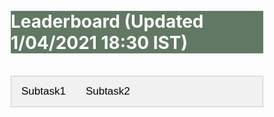 <style>
* {
  box-sizing: border-box;
}

.row {
  margin-left:-5px;
  margin-right:-5px;
}
  
.column {
  float: left;
  width: 50%;
  padding: 5px;
}

/* Clearfix (clear floats) */
.row::after {
  content: "";
  clear: both;
  display: table;
}

.vl {
  border-left: 6px solid green;
  height: 500px;
}


<style>
body {font-family: Arial;}

/* Style the tab */
.tab {
  overflow: hidden;
  border: 1px solid #ccc;
  background-color: #f1f1f1;
}

/* Style the buttons inside the tab */
.tab button {
  background-color: inherit;
  float: left;
  border: none;
  outline: none;
  cursor: pointer;
  padding: 14px 16px;
  transition: 0.3s;
  font-size: 17px;
}

/* Change background color of buttons on hover */
.tab button:hover {
  background-color: #ddd;
}

/* Create an active/current tablink class */
.tab button.active {
  background-color: #ccc;
}

/* Style the tab content */
.tabcontent {
  display: none;
  padding: 6px 12px;
  border: 1px solid #ccc;
  border-top: none;
}
.tabcontent2 {
  display: none;
  padding: 6px 12px;
  border: 1px solid #ccc;
  border-top: none;
}
</style>


</style>


<br>
<br>
<div class="widewrapper pagetitle">
  <div class="container" style="background-color:#617863">
    <h1 style="color:white;">Leaderboard (Updated 1/04/2021 18:30 IST)</h1>
  </div>
</div>

<br>

<div class="tab">
  <button class="tablinks" onclick="openCity(event, 'subtask1')">Subtask1</button>
  <button class="tablinks" onclick="openCity(event, 'subtask2')">Subtask2</button>
</div>

<div id="subtask1" class="tabcontent">
<h3>Subtask1</h3>

<div class="tab">
  <button class="tablinks2" onclick="openCity2(event, 'subtask1_l1')">Leaderboard 1</button>
  <button class="tablinks2" onclick="openCity2(event, 'subtask1_l2')">Leaderboard 2</button>
</div>

<div id="subtask1_l1" class="tabcontent2">
<p style="font-size:16.5px;">Leaderboard1 for Subtask1 is based on evaluation on all the blind test samples (both channel matched and mismatched conditions during data collection between blind test and non-blind test). The best submission (out of the 5) of every team is considered. Ranks are calculated on the basis of Average WER.</p>

<table style="font-size:16.5px;" id="tablePreview" class="table table-striped table-sm">
  
  <!--Table head-->
  <!--Table body-->
  <tbody>
    <tr>
      <th>#</th>
      <th>Team Name</th>
      <th>Hindi (% WER)</th>
      <th>Marathi (% WER)</th>
      <th>Oriya (% WER)</th>
      <th>Tamil (% WER)</th>
      <th>Telugu (% WER)</th>
      <th>Gujarati (% WER)</th>
      <th>Average (% WER)</th>
    </tr>
    <tr>
      <td>1</td>
      <td>EthereumMiner</td>
      <td>17.54</td>
      <td>20.15</td>
      <td>19.99</td>
      <td>28.52</td>
      <td>26.08</td>
      <td>20.11</td>
      <td>22.06</td>
    </tr>
    <tr>
      <td>2</td>
      <td>Uniphore</td>
      <td>24.35</td>
      <td>18.58</td>
      <td>28.67</td>
      <td>18.58</td>
      <td>29.26</td>
      <td>23.48</td>
      <td>23.82</td>
    </tr>
    <tr>
      <td>3</td>
      <td>Ekstep</td>
      <td>12.24</td>
      <td>39.74</td>
      <td>27.1</td>
      <td>27.2</td>
      <td>22.43</td>
      <td>30.65</td>
      <td>26.56</td>
    </tr>
    <tr>
      <td>4</td>
      <td>JHU-CLSP</td>
      <td>25.93</td>
      <td>28.45</td>
      <td>33.73</td>
      <td>31.99</td>
      <td>28.69</td>
      <td>23.97</td>
      <td>28.79</td>
    </tr>
    <tr>
      <td>5</td>
      <td>TCS-SpeechNLP</td>
      <td>19.8</td>
      <td>37.09</td>
      <td>35.33</td>
      <td>26.49</td>
      <td>27.06</td>
      <td>28.75</td>
      <td>29.09</td>
    </tr>
    <tr>
      <td>6</td>
      <td>TUTU</td>
      <td>21.27</td>
      <td>28.19</td>
      <td>34.19</td>
      <td>32.89</td>
      <td>35.8</td>
      <td>25.44</td>
      <td>29.63</td>
    </tr>
    <tr>
      <td>7</td>
      <td>Bytedance-SA</td>
      <td>29.14</td>
      <td>35.38</td>
      <td>26.64</td>
      <td>34.13</td>
      <td>31.77</td>
      <td>23.42</td>
      <td>30.08</td>
    </tr>
    <tr>
      <td>8</td>
      <td>IIITHSPL</td>
      <td>31.11</td>
      <td>33.8</td>
      <td>37.19</td>
      <td>35.03</td>
      <td>17.0</td>
      <td>26.94</td>
      <td>30.18</td>
    </tr>
    <tr>
      <td>9</td>
      <td>Lottery</td>
      <td>19.81</td>
      <td>58.84</td>
      <td>20.61</td>
      <td>30.87</td>
      <td>28.36</td>
      <td>23.25</td>
      <td>30.29</td>
    </tr>
    <tr>
      <td>10</td>
      <td>Bhavik Vachhani</td>
      <td>27.78</td>
      <td>33.05</td>
      <td>34.57</td>
      <td>33.01</td>
      <td>30.08</td>
      <td>28.22</td>
      <td>31.12</td>
    </tr>
    <tr>
      <td>11</td>
      <td>Dialpad</td>
      <td>21.49</td>
      <td>46.41</td>
      <td>32.13</td>
      <td>28.6</td>
      <td>28.03</td>
      <td>34.57</td>
      <td>31.87</td>
    </tr>
    <tr style="background-color:#d3c7f0">
      <td>12</td>
      <td>Baseline</td>
      <td>37.2</td>
      <td>29.04</td>
      <td>38.46</td>
      <td>34.09</td>
      <td>31.44</td>
      <td>26.15</td>
      <td>32.73</td>
    </tr>
    <tr>
      <td>13</td>
      <td>Jio Speech</td>
      <td>35.53</td>
      <td>36.33</td>
      <td>38.55</td>
      <td>33.69</td>
      <td>31.14</td>
      <td>24.79</td>
      <td>33.34</td>
    </tr>
    <tr>
      <td>14</td>
      <td>Nuronics</td>
      <td>38.02</td>
      <td>39.12</td>
      <td>48.4</td>
      <td>34.89</td>
      <td>33.11</td>
      <td>29.68</td>
      <td>37.23</td>
    </tr>
    <tr>
      <td>15</td>
      <td>SRI-B</td>
      <td>32.47</td>
      <td>76.27</td>
      <td>47.72</td>
      <td>27.97</td>
      <td>29.13</td>
      <td>30.17</td>
      <td>40.62</td>
    </tr>
    <tr>
      <td>16</td>
      <td>IITM-SMT-Lab</td>
      <td>17.8</td>
      <td>111.78</td>
      <td>32.21</td>
      <td>27.12</td>
      <td>28.11</td>
      <td>29.8</td>
      <td>41.14</td>
    </tr>
    <tr>
      <td>17</td>
      <td>Dheeyantra</td>
      <td>36.88</td>
      <td>42.7</td>
      <td>40.31</td>
      <td>64.02</td>
      <td>40.62</td>
      <td>33.6</td>
      <td>43.02</td>
    </tr>
    <tr>
      <td>18</td>
      <td>HAL101</td>
      <td>20.74</td>
      <td>96.75</td>
      <td>36.07</td>
      <td>37.95</td>
      <td>34.79</td>
      <td>34.08</td>
      <td>43.4</td>
    </tr>
    <tr>
      <td>19</td>
      <td>INDIGO-IITG</td>
      <td>62.26</td>
      <td>109.09</td>
      <td>51.44</td>
      <td>117.88</td>
      <td>119.72</td>
      <td>102.9</td>
      <td>93.88</td>
    </tr>
  </tbody>
</table>
</div>
<div id="subtask1_l2" class="tabcontent2">

<p style="font-size:16.5px;">Leaderboard 2 for Subtask1 has 5 languages (all except Marathi) and their average. Leaderboard 2 is based on evaluation of the audio files belonging to all languages except Marathi. The best submission (out of the 5) of every team is considered. The ranks are calculated on the basis of average WER.</p>


<table style="font-size:16.5px;" id="tablePreview" class="table table-striped table-sm">
  
  <!--Table head-->
  <!--Table body-->
  <tbody>
    <tr>
      <th>#</th>
      <th>Team Name</th>
      <th>Hindi (% WER)</th>
      <th>Oriya (% WER)</th>
      <th>Tamil (% WER)</th>
      <th>Telugu (% WER)</th>
      <th>Gujarati (% WER)</th>
      <th>Average (% WER)</th>
    </tr>
    <tr>
      <td>1</td>
      <td>EthereumMiner</td>
      <td>17.54</td>
      <td>19.99</td>
      <td>28.52</td>
      <td>26.08</td>
      <td>20.11</td>
      <td>22.45</td>
    </tr>
    <tr>
      <td>2</td>
      <td>Ekstep</td>
      <td>12.24</td>
      <td>27.1</td>
      <td>27.2</td>
      <td>22.43</td>
      <td>30.65</td>
      <td>23.92</td>
    </tr>
    <tr>
      <td>3</td>
      <td>Lottery</td>
      <td>19.81</td>
      <td>20.61</td>
      <td>30.87</td>
      <td>28.36</td>
      <td>23.25</td>
      <td>24.58</td>
    </tr>
    <tr>
      <td>4</td>
      <td>Uniphore</td>
      <td>24.35</td>
      <td>28.67</td>
      <td>18.58</td>
      <td>29.26</td>
      <td>23.48</td>
      <td>24.87</td>
    </tr>
    <tr>
      <td>5</td>
      <td>IITM-SMT-Lab</td>
      <td>17.8</td>
      <td>32.21</td>
      <td>27.12</td>
      <td>28.11</td>
      <td>29.8</td>
      <td>27.01</td>
    </tr>
    <tr>
      <td>6</td>
      <td>TCS-SpeechNLP</td>
      <td>19.8</td>
      <td>35.21</td>
      <td>26.49</td>
      <td>27.06</td>
      <td>28.75</td>
      <td>27.46</td>
    </tr>
    <tr>
      <td>7</td>
      <td>Bytedance-SA</td>
      <td>27.63</td>
      <td>27.45</td>
      <td>33.8</td>
      <td>31.78</td>
      <td>23.11</td>
      <td>28.75</td>
    </tr>
    <tr>
      <td>8</td>
      <td>JHU-CLSP</td>
      <td>25.93</td>
      <td>33.73</td>
      <td>31.99</td>
      <td>28.69</td>
      <td>23.97</td>
      <td>28.86</td>
    </tr>
    <tr>
      <td>9</td>
      <td>Dialpad</td>
      <td>21.49</td>
      <td>32.13</td>
      <td>28.6</td>
      <td>28.03</td>
      <td>34.57</td>
      <td>28.96</td>
    </tr>
    <tr>
      <td>10</td>
      <td>TUTU</td>
      <td>26.68</td>
      <td>36.16</td>
      <td>27.7</td>
      <td>30.25</td>
      <td>25.32</td>
      <td>29.22</td>
    </tr>
    <tr>
      <td>10</td>
      <td>IIITHSPL</td>
      <td>31.11</td>
      <td>37.19</td>
      <td>35.03</td>
      <td>17.0</td>
      <td>26.94</td>
      <td>29.45</td>
    </tr>
    <tr>
      <td>11</td>
      <td>Bhavik Vachhani</td>
      <td>27.78</td>
      <td>34.57</td>
      <td>33.01</td>
      <td>30.08</td>
      <td>28.22</td>
      <td>30.73</td>
    </tr>
    <tr>
      <td>12</td>
      <td>HAL101</td>
      <td>21.42</td>
      <td>34.66</td>
      <td>37.92</td>
      <td>33.92</td>
      <td>34.37</td>
      <td>32.46</td>
    </tr>
    <tr>
      <td>14</td>
      <td>Jio Speech</td>
      <td>35.53</td>
      <td>38.55</td>
      <td>33.69</td>
      <td>31.14</td>
      <td>24.79</td>
      <td>32.74</td>
    </tr>
    <tr style="background-color:#d3c7f0">
      <td>15</td>
      <td>Baseline</td>
      <td>37.2</td>
      <td>38.46</td>
      <td>34.09</td>
      <td>31.44</td>
      <td>26.15</td>
      <td>33.47</td>
    </tr>
    <tr>
      <td>16</td>
      <td>SRI-B</td>
      <td>32.47</td>
      <td>47.72</td>
      <td>27.97</td>
      <td>29.13</td>
      <td>30.17</td>
      <td>33.49</td>
    </tr>
    <tr>
      <td>17</td>
      <td>Nuronics</td>
      <td>38.02</td>
      <td>48.4</td>
      <td>34.89</td>
      <td>33.11</td>
      <td>29.68</td>
      <td>36.82</td>
    </tr>
    <tr>
      <td>18</td>
      <td>Dheeyantra</td>
      <td>36.88</td>
      <td>40.31</td>
      <td>64.02</td>
      <td>40.62</td>
      <td>33.6</td>
      <td>43.09</td>
    </tr>
    <tr>
      <td>19</td>
      <td>INDIGO-IITG</td>
      <td>62.26</td>
      <td>51.44</td>
      <td>117.88</td>
      <td>119.72</td>
      <td>102.9</td>
      <td>90.84</td>
    </tr>
  </tbody>
</table>




</div>

</div>


<div id="subtask2" class="tabcontent">
<h3>Subtask2</h3>



<div class="row">
  <div class="column">
<h4>Ranks are determined on the basis of average WER.:</h4>

<table style="font-size:16.5px;" id="tablePreview" class="table table-striped table-sm">
  
  <!--Table head-->
  <!--Table body-->
  <tbody>
    <tr>
      <th>#</th>
      <th>Team Name</th>
      <th>Hindi-English (% WER)</th>
      <th>Bengali-English (% WER)</th>
      <th>Average (% WER)</th>
    </tr>
    <tr>
      <td>1</td>
      <td>JHU-CLSP/GoVivace</td>
      <td>17.84</td>
      <td>28.78</td>
      <td>23.31</td>
    </tr>
    <tr>
      <td>2</td>
      <td>Sayint</td>
      <td>20.85</td>
      <td>26.72</td>
      <td>23.79</td>
    </tr>
    <tr>
      <td>3</td>
      <td>KARI</td>
      <td>22.49</td>
      <td>25.79</td>
      <td>24.14</td>
    </tr>
    <tr>
      <td>4</td>
      <td>Bytedance-SA</td>
      <td>21.56</td>
      <td>26.84</td>
      <td>24.20</td>
    </tr>
    <tr>
      <td>5</td>
      <td>IITM-SMT-Lab</td>
      <td>22.06</td>
      <td>27.8</td>
      <td>24.93</td>
    </tr>
    <tr>
      <td>6</td>
      <td>Ekstep</td>
      <td>21.77</td>
      <td>28.27</td>
      <td>25.02</td>
    </tr>
    <tr>
      <td>7</td>
      <td>TUTU</td>
      <td>23.96</td>
      <td>29.37</td>
      <td>26.67</td>
    </tr>
    <tr>
      <td>8</td>
      <td>MCSASR</td>
      <td>24.55</td>
      <td>29.89</td>
      <td>27.22</td>
    </tr>
    <tr style="background-color:#d3c7f0">
      <td>9</td>
      <td>Baseline</td>
      <td>25.53</td>
      <td>32.81</td>
      <td>29.17</td>
    </tr>
    <tr>
      <td>10</td>
      <td>Jio Speech</td>
      <td>27.69</td>
      <td>32.59</td>
      <td>30.14</td>
    </tr>
    <tr>
      <td>11</td>
      <td>INDIGO-IITG</td>
      <td>27.92</td>
      <td>33.55</td>
      <td>30.73</td>
    </tr>
    <tr>
      <td>12</td>
      <td>Bhavik Vachhani</td>
      <td>28.25</td>
      <td>34.21</td>
      <td>31.23</td>
    </tr>
    <tr>
      <td>13</td>
      <td>SRI-B</td>
      <td>28.77</td>
      <td>35.19</td>
      <td>31.98</td>
    </tr>
  </tbody>
</table>
</div>

  <div class="column">


<h4>Ranks are determined on the basis of average Transliterated WER.:</h4>

<table style="font-size:16.5px;" id="tablePreview" class="table table-striped table-sm">
  
  <!--Table head-->
  <!--Table body-->
  <tbody>
    <tr>
      <th>#</th>
      <th>Team Name</th>
      <th>Hindi-English (% WER)</th>
      <th>Bengali-English (% WER)</th>
      <th>Average (% WER)</th>
    </tr>
    <tr>
      <td>1</td>
      <td>Sayint</td>
      <td>18.78</td>
      <td>25.08</td>
      <td>21.93</td>
    </tr>
    <tr>
      <td>2</td>
      <td>JHU-CLSP/GoVivace</td>
      <td>17.14</td>
      <td>26.96</td>
      <td>22.05</td>
    </tr>
    <tr>
      <td>3</td>
      <td>Bytedance-SA</td>
      <td>19.65</td>
      <td>25.48</td>
      <td>22.57</td>
    </tr>
    <tr>
      <td>4</td>
      <td>KARI</td>
      <td>20.6</td>
      <td>24.54</td>
      <td>22.57</td>
    </tr>
    <tr>
      <td>5</td>
      <td>IITM-SMT-Lab</td>
      <td>20.97</td>
      <td>26.69</td>
      <td>23.83</td>
    </tr>
    <tr>
      <td>6</td>
      <td>Ekstep</td>
      <td>20.75</td>
      <td>26.96</td>
      <td>23.85</td>
    </tr>
    <tr>
      <td>7</td>
      <td>TUTU</td>
      <td>22.3</td>
      <td>28.04</td>
      <td>25.17</td>
    </tr>
    <tr>
      <td>8</td>
      <td>MCSASR</td>
      <td>22.58</td>
      <td>28.65</td>
      <td>25.61</td>
    </tr>
    <tr>
      <td>9</td>
      <td>Jio Speech</td>
      <td>23.83</td>
      <td>30.15</td>
      <td>26.99</td>
    </tr>
    <tr>
      <td>10</td>
      <td>INDIGO-IITG</td>
      <td>23.78</td>
      <td>31.2</td>
      <td>27.49</td>
    </tr>
    <tr style="background-color:#d3c7f0">
      <td>11</td>
      <td>Baseline</td>
      <td>23.8</td>
      <td>31.7</td>
      <td>27.75</td>
    </tr>
    <tr>
      <td>12</td>
      <td>Bhavik Vachhani</td>
      <td>25.1</td>
      <td>32.48</td>
      <td>28.79</td>
    </tr>
    <tr>
      <td>13</td>
      <td>SRI-B</td>
      <td>28.77</td>
      <td>35.19</td>
      <td>31.98</td>
    </tr>
  </tbody>
</table>
  </div>
</div>
</div>


<script>
function openCity(evt, cityName) {
  var i, tabcontent, tablinks;
  tabcontent = document.getElementsByClassName("tabcontent");
  for (i = 0; i < tabcontent.length; i++) {
    tabcontent[i].style.display = "none";
  }
  tablinks = document.getElementsByClassName("tablinks");
  for (i = 0; i < tablinks.length; i++) {
    tablinks[i].className = tablinks[i].className.replace(" active", "");
  }
  document.getElementById(cityName).style.display = "block";
  evt.currentTarget.className += " active";
}

function openCity2(evt, cityName) {
  var i, tabcontent, tablinks;
  tabcontent = document.getElementsByClassName("tabcontent2");
  for (i = 0; i < tabcontent.length; i++) {
    tabcontent[i].style.display = "none";
  }
  tablinks = document.getElementsByClassName("tablinks2");
  for (i = 0; i < tablinks.length; i++) {
    tablinks[i].className = tablinks[i].className.replace(" active", "");
  }
  document.getElementById(cityName).style.display = "block";
  evt.currentTarget.className += " active";
}
</script>